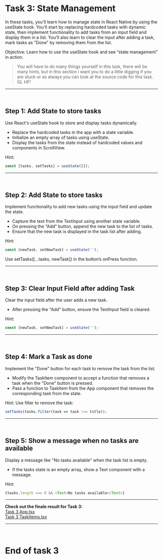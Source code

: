 # Task 3: State Management

In these tasks, you'll learn how to manage state in React Native by using the useState hook. You'll start by replacing hardcoded tasks with dynamic state, then implement functionality to add tasks from an input field and display them in a list. You'll also learn to clear the input after adding a task, mark tasks as "Done" by removing them from the list.

Objective: Learn how to use the useState hook and see “state management” in action.

> You will have to do many things yourself in this task, there will be many hints, but in this section i want you to do a little digging if you are stuck or as always you can look at the source code for this task. GL HF!

---
<br/>

## Step 1: Add State to store tasks
Use React's useState hook to store and display tasks dynamically.

- Replace the hardcoded tasks in the app with a state variable.
- Initialize an empty array of tasks using useState.
- Display the tasks from the state instead of hardcoded values and components in ScrollView.

Hint:
```js
const [tasks, setTasks] = useState([]); 
```
---
<br/>

## Step 2: Add State to store tasks
Implement functionality to add new tasks using the input field and update the state.

- Capture the text from the TextInput using another state variable.
- On pressing the "Add" button, append the new task to the list of tasks.
- Ensure that the new task is displayed in the task list after adding.

Hint:
```js
const [newTask, setNewTask] = useState('');
```
Use setTasks([...tasks, newTask]) in the button’s onPress function.

---
<br/>

## Step 3: Clear Input Field after adding Task
Clear the input field after the user adds a new task.

- After pressing the "Add" button, ensure the TextInput field is cleared.

Hint:
```js
const [newTask, setNewTask] = useState('');
```

---
<br/>

## Step 4: Mark a Task as done
Implement the "Done" button for each task to remove the task from the list.

- Modify the TaskItem component to accept a function that removes a task when the "Done" button is pressed.
- Pass a function to TaskItem from the App component that removes the corresponding task from the state.

Hint: Use filter to remove the task:
```js
setTasks(tasks.filter(task => task !== title));
```

---
<br/>

## Step 5: Show a message when no tasks are available
Display a message like "No tasks available" when the task list is empty.

- If the tasks state is an empty array, show a Text component with a message.

Hint:
```js
{tasks.length === 0 && <Text>No tasks available</Text>}
```

---
**Check out the finale result for Task 3:**\
[Task 3 App.tsx](https://github.com/fak1337/pentia_mobile_learning_tasks/blob/main/React-Native/Task3/src/App.tsx)\
[Task 3 TaskItems.tsx](https://github.com/fak1337/pentia_mobile_learning_tasks/blob/main/React-Native/Task3/src/components/TaskItem.tsx)

---
<br/>

# End of task 3